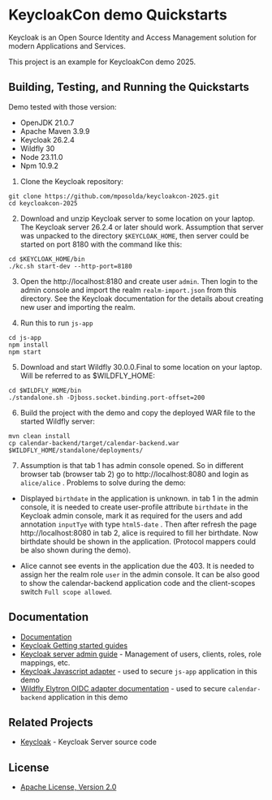 # <span>KeycloakCon demo</span> Quickstarts

<span>Keycloak</span> is an Open Source Identity and Access Management solution for modern Applications and Services.

This project is an example for KeycloakCon demo 2025.

## Building, Testing, and Running the Quickstarts

Demo tested with those version:

* OpenJDK 21.0.7
* Apache Maven 3.9.9
* Keycloak 26.2.4
* Wildfly 30
* Node 23.11.0
* Npm 10.9.2


1) Clone the Keycloak repository:

```
git clone https://github.com/mposolda/keycloakcon-2025.git
cd keycloakcon-2025
```

2) Download and unzip Keycloak server to some location on your laptop. The Keycloak server 26.2.4 or later should work. Assumption that
server was unpacked to the directory `$KEYCLOAK_HOME`, then server could be started on port 8180 with the command like this:
```
cd $KEYCLOAK_HOME/bin
./kc.sh start-dev --http-port=8180
```

3) Open the http://localhost:8180 and create user `admin`. Then login to the admin console and import the realm `realm-import.json` from this directory.
See the Keycloak documentation for the details about creating new user and importing the realm.

4) Run this to run `js-app`  

```
cd js-app
npm install
npm start
```

5) Download and start Wildfly 30.0.0.Final to some location on your laptop. Will be referred to as $WILDFLY_HOME:

```
cd $WILDFLY_HOME/bin
./standalone.sh -Djboss.socket.binding.port-offset=200
```

6) Build the project with the demo and copy the deployed WAR file to the started Wildfly server:

```
mvn clean install
cp calendar-backend/target/calendar-backend.war $WILDFLY_HOME/standalone/deployments/
```

7) Assumption is that tab 1 has admin console opened. So in different browser tab (browser tab 2) go to http://localhost:8080 and login as `alice/alice` .
Problems to solve during the demo:

- Displayed `birthdate` in the application is unknown. in tab 1 in the admin console, it is needed to create
user-profile attribute `birthdate` in the Keycloak admin console, mark it as required for the users and add
annotation `inputTye` with type `html5-date` . Then after refresh the page  http://localhost:8080 in tab 2, alice is required to fill her birthdate.
Now birthdate should be shown in the application. (Protocol mappers could be also shown during the demo).

- Alice cannot see events in the application due the 403. It is needed to assign her the realm role `user` in the admin console.
It can be also good to show the calendar-backend application code and the client-scopes switch `Full scope allowed`.
  

## Documentation

* [Documentation](https://www.keycloak.org/documentation.html)
* [Keycloak Getting started guides](https://www.keycloak.org/guides#getting-started)
* [Keycloak server admin guide](https://www.keycloak.org/docs/latest/server_admin/index.html) - Management of users, clients, roles, role mappings, etc.
* [Keycloak Javascript adapter](https://www.keycloak.org/securing-apps/javascript-adapter) - used to secure `js-app` application in this demo
* [Wildfly Elytron OIDC adapter documentation](https://docs.wildfly.org/30/Admin_Guide.html#Elytron_OIDC_Client) - used to secure `calendar-backend` application in this demo

## Related Projects

* [Keycloak](https://github.com/keycloak/keycloak) - Keycloak Server source code

## License

* [Apache License, Version 2.0](https://www.apache.org/licenses/LICENSE-2.0)

